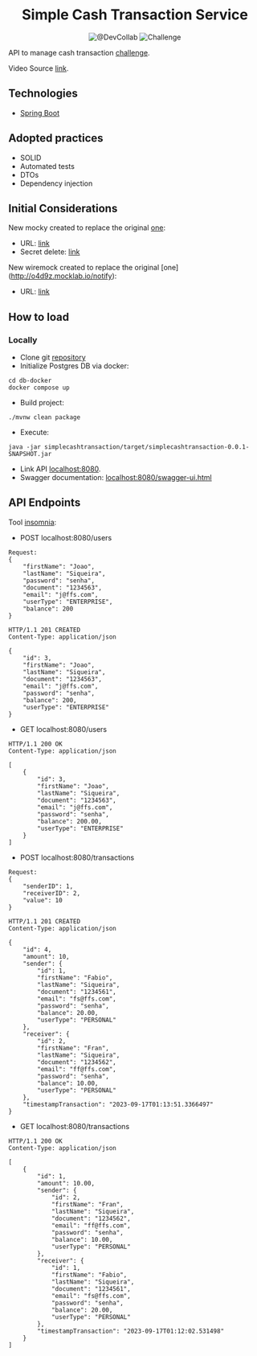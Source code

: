 <h1 align="center">
  Simple Cash Transaction Service
</h1>

<p align="center">
 <img src="https://img.shields.io/static/v1?label=Youtube&message=@DevCollab&color=8257E5&labelColor=000000" alt="@DevCollab" />
 <img src="https://img.shields.io/static/v1?label=Tipo&message=Desafio&color=8257E5&labelColor=000000" alt="Challenge" />
</p>

API to manage cash transaction [challenge](https://github.com/PicPay/picpay-desafio-backend).

Video Source [link](https://youtu.be/QXunBiLq2SM?si=3dpJtAyRMjRlPC-5).

## Technologies
 
- [Spring Boot](https://spring.io/projects/spring-boot)

## Adopted practices

- SOLID
- Automated tests
- DTOs
- Dependency injection

## Initial Considerations

New mocky created to replace the original [one](https://run.mocky.io/v3/8fafdd68-a090-496f-8c9a-3442cf30dae6):
- URL: [link](https://run.mocky.io/v3/da51a6c7-9ad8-475d-8c3b-7c406416a5f8)
- Secret delete: [link](https://designer.mocky.io/manage/delete/da51a6c7-9ad8-475d-8c3b-7c406416a5f8/H6I6tOKVG71HCzHJvtvtCNWlx6LfNth74UGN)

New wiremock created to replace the original [one] (http://o4d9z.mocklab.io/notify):
- URL: [link](https://v4goj.wiremockapi.cloud/notify)
 
## How to load

### Locally
- Clone git [repository](https://github.com/fabiofaleiros/simplecashtransaction)
- Initialize Postgres DB via docker:
```
cd db-docker
docker compose up
```
- Build project:
```
./mvnw clean package
```
- Execute:
```
java -jar simplecashtransaction/target/simplecashtransaction-0.0.1-SNAPSHOT.jar
```

- Link API [localhost:8080](http://localhost:8080).
- Swagger documentation: [localhost:8080/swagger-ui.html](http://localhost:8080/swagger-ui.html)

## API Endpoints

Tool [insomnia](https://insomnia.rest/):

- POST localhost:8080/users
```
Request:
{
	"firstName": "Joao",
	"lastName": "Siqueira",
	"password": "senha",
	"document": "1234563",
	"email": "j@ffs.com",
	"userType": "ENTERPRISE",
	"balance": 200
}

HTTP/1.1 201 CREATED
Content-Type: application/json

{
	"id": 3,
	"firstName": "Joao",
	"lastName": "Siqueira",
	"document": "1234563",
	"email": "j@ffs.com",
	"password": "senha",
	"balance": 200,
	"userType": "ENTERPRISE"
}
```

- GET localhost:8080/users
```
HTTP/1.1 200 OK
Content-Type: application/json

[
    {
		"id": 3,
		"firstName": "Joao",
		"lastName": "Siqueira",
		"document": "1234563",
		"email": "j@ffs.com",
		"password": "senha",
		"balance": 200.00,
		"userType": "ENTERPRISE"
	}
]
```
- POST localhost:8080/transactions
```
Request:
{
	"senderID": 1,
	"receiverID": 2,
	"value": 10
}

HTTP/1.1 201 CREATED
Content-Type: application/json

{
	"id": 4,
	"amount": 10,
	"sender": {
		"id": 1,
		"firstName": "Fabio",
		"lastName": "Siqueira",
		"document": "1234561",
		"email": "fs@ffs.com",
		"password": "senha",
		"balance": 20.00,
		"userType": "PERSONAL"
	},
	"receiver": {
		"id": 2,
		"firstName": "Fran",
		"lastName": "Siqueira",
		"document": "1234562",
		"email": "ff@ffs.com",
		"password": "senha",
		"balance": 10.00,
		"userType": "PERSONAL"
	},
	"timestampTransaction": "2023-09-17T01:13:51.3366497"
}
```

- GET localhost:8080/transactions
```
HTTP/1.1 200 OK
Content-Type: application/json

[
	{
		"id": 1,
		"amount": 10.00,
		"sender": {
			"id": 2,
			"firstName": "Fran",
			"lastName": "Siqueira",
			"document": "1234562",
			"email": "ff@ffs.com",
			"password": "senha",
			"balance": 10.00,
			"userType": "PERSONAL"
		},
		"receiver": {
			"id": 1,
			"firstName": "Fabio",
			"lastName": "Siqueira",
			"document": "1234561",
			"email": "fs@ffs.com",
			"password": "senha",
			"balance": 20.00,
			"userType": "PERSONAL"
		},
		"timestampTransaction": "2023-09-17T01:12:02.531498"
	}
]
```